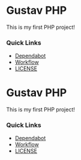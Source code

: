 
# Gustav PHP

This is my first PHP project!


### Quick Links

 - [Dependabot](https://github.com/GILLESMaster/Gustav-PHP/blob/main/.github/dependabot.yml)
 - [Workflow](https://github.com/GILLESMaster/Gustav-PHP/blob/main/.github/workflows/tests.yml)
 - [LICENSE](https://github.com/GILLESMaster/Gustav-PHP/blob/main/LICENSE)


# Gustav PHP

This is my first PHP project!


### Quick Links

 - [Dependabot](https://github.com/GILLESMaster/Gustav-PHP/blob/main/.github/dependabot.yml)
 - [Workflow](https://github.com/GILLESMaster/Gustav-PHP/blob/main/.github/workflows/tests.yml)
 - [LICENSE](https://github.com/GILLESMaster/Gustav-PHP/blob/main/LICENSE)

